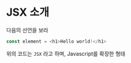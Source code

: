 # JSX 소개

다음의 선언을 보라
```javascript
const element = <h1>Hello world!</h1>
```

위의 코드는 `JSX` 라고 하며, Javascript를 확장한 형태